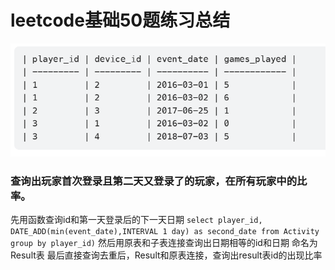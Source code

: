 # leetcode基础50题练习总结

![image.png](./assets/image2.png)
### 查询出玩家首次登录且第二天又登录了的玩家，在所有玩家中的比率。
先用函数查询id和第一天登录后的下一天日期
`select player_id, DATE_ADD(min(event_date),INTERVAL 1 day) as second_date
from Activity
group by player_id)`
然后用原表和子表连接查询出日期相等的id和日期 命名为Result表
最后直接查询去重后，Result和原表连接，查询出result表id的出现比率